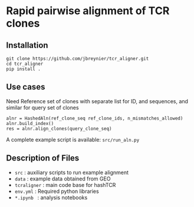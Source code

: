 #  Rapid pairwise alignment of TCR clones

## Installation
```
git clone https://github.com/jbreynier/tcr_aligner.git
cd tcr_aligner
pip install .
```

## Use cases

Need Reference set of clones with separate list for ID, and sequences, and similar for query set of clones 

```
alnr = HashedAln(ref_clone_seq ref_clone_ids, n_mismatches_allowed)
alnr.build_index()
res = alnr.align_clones(query_clone_seq)
```

A complete example script is available: `src/run_aln.py`

## Description of Files

- `src` : auxiliary scripts to run example alignment 
- `data` : example data obtained from GEO
- `tcraligner` : main code base for hashTCR
- `env.yml` : Required python libraries
- `*.ipynb ` : analysis notebooks 
